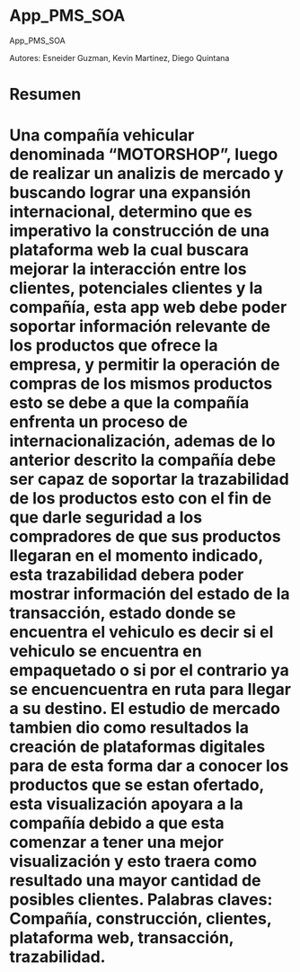 # App_PMS_SOA
App_PMS_SOA

Autores: Esneider Guzman, Kevin Martinez, Diego Quintana

<h1>Resumen<h1>

<p>Una compañía vehicular denominada “MOTORSHOP”, luego de realizar un analizis de mercado y buscando lograr una expansión internacional, determino que es imperativo la construcción de una plataforma web la cual buscara mejorar la interacción entre los clientes, potenciales clientes y la compañía, esta app web debe poder soportar información relevante de los productos que ofrece la empresa, y permitir la operación de compras de los mismos productos esto se debe a que la compañía enfrenta un proceso de internacionalización, ademas de lo anterior descrito la compañía debe ser capaz de soportar la trazabilidad de los productos esto con el fin de que darle seguridad a los compradores de que sus productos llegaran en el momento indicado, esta trazabilidad debera poder mostrar información del estado de la transacción, estado donde se encuentra el vehiculo es decir si el vehiculo se encuentra en empaquetado o si por el contrario ya se encuencuentra en ruta para llegar a su destino. 
El estudio de mercado tambien dio como resultados la creación de plataformas digitales para de esta forma dar a conocer los productos que se estan ofertado, esta visualización apoyara a la compañía debido a que esta comenzar a tener una mejor visualización y esto traera como resultado una mayor cantidad de posibles clientes.
  Palabras claves: Compañía, construcción, clientes, plataforma web, transacción, trazabilidad.</p>
